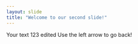 ```yaml
---
layout: slide
title: "Welcome to our second slide!"
---
```

Your text 123 edited
Use the left arrow to go back!
